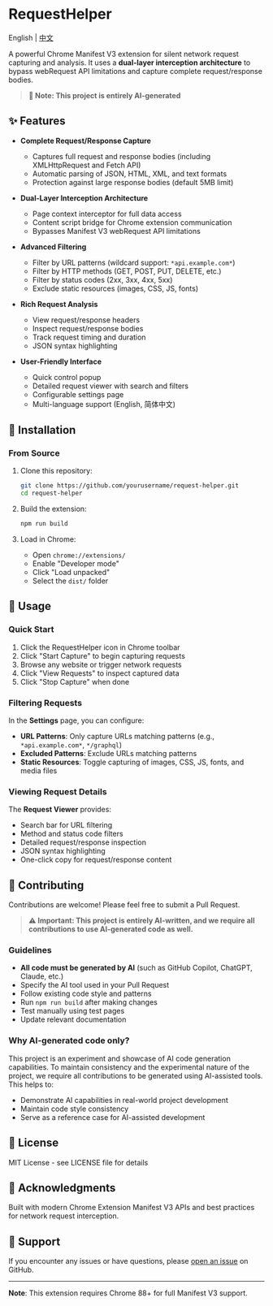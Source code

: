 # RequestHelper

English | [中文](./README_zh-CN.md)

A powerful Chrome Manifest V3 extension for silent network request capturing and analysis. It uses a **dual-layer interception architecture** to bypass webRequest API limitations and capture complete request/response bodies.

> **🤖 Note: This project is entirely AI-generated**

## ✨ Features

- **Complete Request/Response Capture**
  - Captures full request and response bodies (including XMLHttpRequest and Fetch API)
  - Automatic parsing of JSON, HTML, XML, and text formats
  - Protection against large response bodies (default 5MB limit)

- **Dual-Layer Interception Architecture**
  - Page context interceptor for full data access
  - Content script bridge for Chrome extension communication
  - Bypasses Manifest V3 webRequest API limitations

- **Advanced Filtering**
  - Filter by URL patterns (wildcard support: `*api.example.com*`)
  - Filter by HTTP methods (GET, POST, PUT, DELETE, etc.)
  - Filter by status codes (2xx, 3xx, 4xx, 5xx)
  - Exclude static resources (images, CSS, JS, fonts)

- **Rich Request Analysis**
  - View request/response headers
  - Inspect request/response bodies
  - Track request timing and duration
  - JSON syntax highlighting

- **User-Friendly Interface**
  - Quick control popup
  - Detailed request viewer with search and filters
  - Configurable settings page
  - Multi-language support (English, 简体中文)

## 🚀 Installation

### From Source

1. Clone this repository:

   ```bash
   git clone https://github.com/yourusername/request-helper.git
   cd request-helper
   ```

2. Build the extension:

   ```bash
   npm run build
   ```

3. Load in Chrome:
   - Open `chrome://extensions/`
   - Enable "Developer mode"
   - Click "Load unpacked"
   - Select the `dist/` folder

## 📖 Usage

### Quick Start

1. Click the RequestHelper icon in Chrome toolbar
2. Click "Start Capture" to begin capturing requests
3. Browse any website or trigger network requests
4. Click "View Requests" to inspect captured data
5. Click "Stop Capture" when done

### Filtering Requests

In the **Settings** page, you can configure:

- **URL Patterns**: Only capture URLs matching patterns (e.g., `*api.example.com*`, `*/graphql`)
- **Excluded Patterns**: Exclude URLs matching patterns
- **Static Resources**: Toggle capturing of images, CSS, JS, fonts, and media files

### Viewing Request Details

The **Request Viewer** provides:

- Search bar for URL filtering
- Method and status code filters
- Detailed request/response inspection
- JSON syntax highlighting
- One-click copy for request/response content

## 🤝 Contributing

Contributions are welcome! Please feel free to submit a Pull Request.

> **⚠️ Important: This project is entirely AI-written, and we require all contributions to use AI-generated code as well.**

### Guidelines

- **All code must be generated by AI** (such as GitHub Copilot, ChatGPT, Claude, etc.)
- Specify the AI tool used in your Pull Request
- Follow existing code style and patterns
- Run `npm run build` after making changes
- Test manually using test pages
- Update relevant documentation

### Why AI-generated code only?

This project is an experiment and showcase of AI code generation capabilities. To maintain consistency and the experimental nature of the project, we require all contributions to be generated using AI-assisted tools. This helps to:

- Demonstrate AI capabilities in real-world project development
- Maintain code style consistency
- Serve as a reference case for AI-assisted development

## 📄 License

MIT License - see LICENSE file for details

## 🙏 Acknowledgments

Built with modern Chrome Extension Manifest V3 APIs and best practices for network request interception.

## 📮 Support

If you encounter any issues or have questions, please [open an issue](https://github.com/yourusername/request-helper/issues) on GitHub.

---

**Note**: This extension requires Chrome 88+ for full Manifest V3 support.
